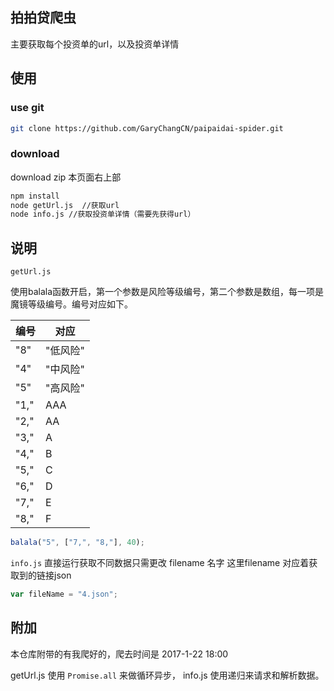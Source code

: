 ## 拍拍贷爬虫

主要获取每个投资单的url，以及投资单详情

## 使用

### use git

```bash
git clone https://github.com/GaryChangCN/paipaidai-spider.git
```

### download

download zip 本页面右上部

```bash
npm install
node getUrl.js  //获取url
node info.js //获取投资单详情（需要先获得url）
```

## 说明

`getUrl.js` 

使用balala函数开启，第一个参数是风险等级编号，第二个参数是数组，每一项是魔镜等级编号。编号对应如下。

|编号|对应|
| - | - |
|"8"| "低风险"|
|"4"| "中风险"|
|"5"| "高风险"|
|"1,"|AAA|
|"2,"|AA|
|"3,"|A|
|"4,"|B|
|"5,"|C|
|"6,"|D|
|"7,"|E|
|"8,"|F|

```javascript
balala("5", ["7,", "8,"], 40);

```

`info.js`  直接运行获取不同数据只需更改 filename 名字 这里filename 对应着获取到的链接json

```js
var fileName = "4.json";
```

## 附加

本仓库附带的有我爬好的，爬去时间是 2017-1-22 18:00

getUrl.js  使用 `Promise.all` 来做循环异步，
info.js 使用递归来请求和解析数据。